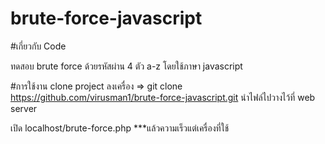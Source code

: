 # brute-force-javascript

#เกี่ยวกับ Code

ทดสอบ brute force ด้วยรหัสผ่าน 4 ตัว a-z โดยใช้ภาษา javascript

#การใช้งาน
clone project ลงเครื่อง => git clone https://github.com/virusman1/brute-force-javascript.git
นำไฟล์ไปวางไว้ที่ web server 

เปิด localhost/brute-force.php
***แล้วความเร็วแต่เครื่องที่ใช้

